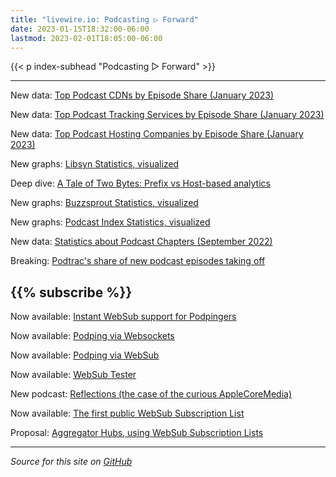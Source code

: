 ```yaml
---
title: "livewire.io: Podcasting ▷ Forward"
date: 2023-01-15T18:32:00-06:00
lastmod: 2023-02-01T18:05:00-06:00
---
```


{{< p index-subhead "Podcasting ▷ Forward" >}}

---

New data: [Top Podcast CDNs by Episode Share (January 2023)](/podcast-cdns-by-episode-share)

New data: [Top Podcast Tracking Services by Episode Share (January 2023)](/podcast-trackers-by-episode-share)

New data: [Top Podcast Hosting Companies by Episode Share (January 2023)](/podcast-hosts-by-episode-share)

New graphs: [Libsyn Statistics, visualized](/libsyn-stats-visualized)

Deep dive: [A Tale of Two Bytes: Prefix vs Host-based analytics](/a-tale-of-two-bytes-prefix-vs-host-based-analytics)

New graphs: [Buzzsprout Statistics, visualized](/buzzsprout-stats-visualized)

New graphs: [Podcast Index Statistics, visualized](/podcast-index-stats-visualized)

New data: [Statistics about Podcast Chapters (September 2022)](/podcast-chapters-stats)

Breaking: [Podtrac's share of new podcast episodes taking off](/podtrac-share-of-new-episodes-taking-off)

{{% subscribe %}}
---

Now available: [Instant WebSub support for Podpingers](/instant-websub-for-podpingers)

Now available: [Podping via Websockets](/podping-via-websockets)

Now available: [Podping via WebSub](/podping-via-websub)

Now available: [WebSub Tester](/websub-tester)

New podcast: [Reflections (the case of the curious AppleCoreMedia)](/new-podcast-reflections)

Now available: [The first public WebSub Subscription List](/first-public-subscription-list)

Proposal: [Aggregator Hubs, using WebSub Subscription Lists](/aggregator-hubs)

---

*Source for this site on [GitHub](https://github.com/skymethod/livewire-web)*

